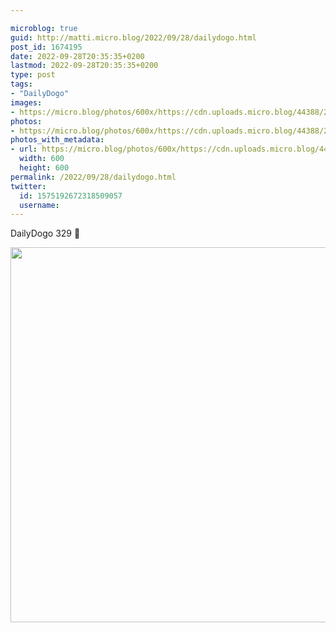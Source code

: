 ```yaml
---

microblog: true
guid: http://matti.micro.blog/2022/09/28/dailydogo.html
post_id: 1674195
date: 2022-09-28T20:35:35+0200
lastmod: 2022-09-28T20:35:35+0200
type: post
tags:
- "DailyDogo"
images:
- https://micro.blog/photos/600x/https://cdn.uploads.micro.blog/44388/2022/53333643f3.jpg
photos:
- https://micro.blog/photos/600x/https://cdn.uploads.micro.blog/44388/2022/53333643f3.jpg
photos_with_metadata:
- url: https://micro.blog/photos/600x/https://cdn.uploads.micro.blog/44388/2022/53333643f3.jpg
  width: 600
  height: 600
permalink: /2022/09/28/dailydogo.html
twitter:
  id: 1575192672318509057
  username:
---
```

DailyDogo 329 🐶

<img src="/media/uploads/2022/53333643f3.jpg" width="600" height="600" alt="" />
